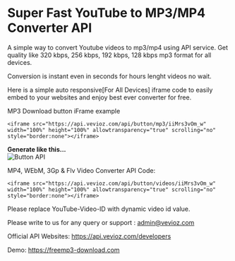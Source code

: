 # Super Fast YouTube to MP3/MP4 Converter API

A simple way to convert Youtube videos to mp3/mp4 using API service. Get quality like 320 kbps, 256 kbps, 192 kbps, 128 kbps mp3 format for all devices.

Conversion is instant even in seconds for hours lenght videos no wait.

Here is a simple auto responsive[For All Devices] iframe code to easily embed to your websites and enjoy best ever converter for free.

MP3 Download button iFrame example 

```<iframe src="https://api.vevioz.com/api/button/mp3/iiMrs3vOm_w" width="100%" height="100%" allowtransparency="true" scrolling="no" style="border:none"></iframe>```

**Generate like this...**  
![Button API](https://i.imgur.com/qIW1Ofw.jpeg)  

MP4, WEbM, 3Gp & Flv Video Converter API Code:

```<iframe src="https://api.vevioz.com/api/button/videos/iiMrs3vOm_w" width="100%" height="100%" allowtransparency="true" scrolling="no" style="border:none"></iframe>```

Please replace YouTube-Video-ID with dynamic video id value.

Please write to us for any query or support : admin@vevioz.com

Official API Websites: 
https://api.vevioz.com/developers

Demo: https://freemp3-download.com
